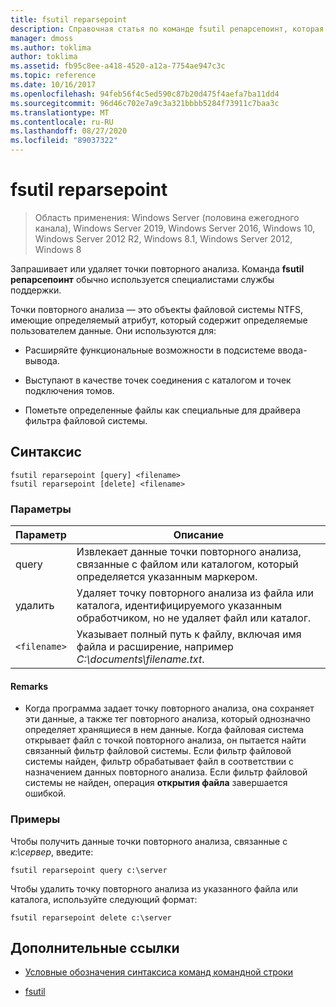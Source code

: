 ```yaml
---
title: fsutil reparsepoint
description: Справочная статья по команде fsutil репарсепоинт, которая запрашивает или удаляет точки повторного анализа.
manager: dmoss
ms.author: toklima
author: toklima
ms.assetid: fb95c8ee-a418-4520-a12a-7754ae947c3c
ms.topic: reference
ms.date: 10/16/2017
ms.openlocfilehash: 94feb56f4c5ed590c87b20d475f4aefa7ba11dd4
ms.sourcegitcommit: 96d46c702e7a9c3a321bbbb5284f73911c7baa3c
ms.translationtype: MT
ms.contentlocale: ru-RU
ms.lasthandoff: 08/27/2020
ms.locfileid: "89037322"
---
```

# <a name="fsutil-reparsepoint"></a>fsutil reparsepoint

> Область применения: Windows Server (половина ежегодного канала), Windows Server 2019, Windows Server 2016, Windows 10, Windows Server 2012 R2, Windows 8.1, Windows Server 2012, Windows 8

Запрашивает или удаляет точки повторного анализа.  Команда **fsutil репарсепоинт** обычно используется специалистами службы поддержки.

Точки повторного анализа — это объекты файловой системы NTFS, имеющие определяемый атрибут, который содержит определяемые пользователем данные. Они используются для:

- Расширяйте функциональные возможности в подсистеме ввода-вывода.

- Выступают в качестве точек соединения с каталогом и точек подключения томов.

- Пометьте определенные файлы как специальные для драйвера фильтра файловой системы.

## <a name="syntax"></a>Синтаксис

```
fsutil reparsepoint [query] <filename>
fsutil reparsepoint [delete] <filename>
```

### <a name="parameters"></a>Параметры

| Параметр | Описание |
| --------- | ----------- |
| query | Извлекает данные точки повторного анализа, связанные с файлом или каталогом, который определяется указанным маркером. |
| удалить | Удаляет точку повторного анализа из файла или каталога, идентифицируемого указанным обработчиком, но не удаляет файл или каталог. |
| `<filename>` | Указывает полный путь к файлу, включая имя файла и расширение, например *C:\documents\filename.txt*. |

#### <a name="remarks"></a>Remarks

- Когда программа задает точку повторного анализа, она сохраняет эти данные, а также тег повторного анализа, который однозначно определяет хранящиеся в нем данные. Когда файловая система открывает файл с точкой повторного анализа, он пытается найти связанный фильтр файловой системы. Если фильтр файловой системы найден, фильтр обрабатывает файл в соответствии с назначением данных повторного анализа. Если фильтр файловой системы не найден, операция **открытия файла** завершается ошибкой.

### <a name="examples"></a>Примеры

Чтобы получить данные точки повторного анализа, связанные с *к:\сервер*, введите:

```
fsutil reparsepoint query c:\server
```

Чтобы удалить точку повторного анализа из указанного файла или каталога, используйте следующий формат:

```
fsutil reparsepoint delete c:\server
```

## <a name="additional-references"></a>Дополнительные ссылки

- [Условные обозначения синтаксиса команд командной строки](command-line-syntax-key.md)

- [fsutil](fsutil.md)
